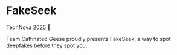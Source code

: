 # FakeSeek
TechNova 2025 🫶

Team Caffinated Geese proudly presents FakeSeek, a way to spot deepfakes before they spot you.  
